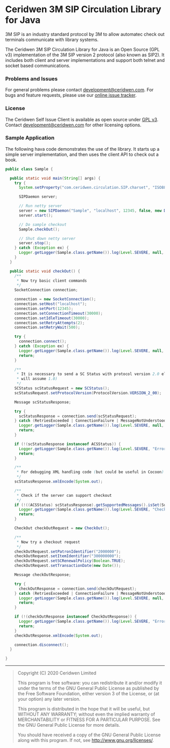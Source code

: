 # Ceridwen 3M SIP Circulation Library for Java

3M SIP is an industry standard protocol by 3M to allow automatec check out terminals communicate with library systems.

The Ceridwen 3M SIP Circulation Library for Java is an Open Source (GPL v3) implementation of the 3M SIP version 2 protocol (also known as SIP2). It includes both client and server implementations and support both telnet and socket based communications.

### Problems and Issues

For general problems please contact [development@ceridwen.com](mailto:development@ceridwen.com). For bugs and feature requests, please use our [online issue tracker]().

### License

The Ceridwen Self Issue Client is available as open source under [GPL v3](http://www.gnu.org/licenses/gpl.html). Contact [development@ceridwen.com](mailto:development@ceridwen.com) for other licensing options.

### Sample Application

The following hava code demonstrates the use of the library. It starts up a simple server implementation, and then uses the client API to check out a book.

```java
public class Sample {

  public static void main(String[] args) {
    try {
      System.setProperty("com.ceridwen.circulation.SIP.charset", "ISO8859_1");

      SIPDaemon server;

      // Run netty server
      server = new SIPDaemon("Sample", "localhost", 12345, false, new DummyDriverFactory(), true);
      server.start();

      // Do sample checkout
      Sample.checkOut();

      // Shut down netty server
      server.stop();
    } catch (Exception ex) {
      Logger.getLogger(Sample.class.getName()).log(Level.SEVERE, null, ex);
    }
  }

  public static void checkOut() {
    /**
     * Now try basic client commands
     */
    SocketConnection connection;

    connection = new SocketConnection();
    connection.setHost("localhost");
    connection.setPort(12345);
    connection.setConnectionTimeout(30000);
    connection.setIdleTimeout(30000);
    connection.setRetryAttempts(2);
    connection.setRetryWait(500);

    try {
      connection.connect();
    } catch (Exception ex) {
      Logger.getLogger(Sample.class.getName()).log(Level.SEVERE, null, ex);
      return;
    }

    /**
     * It is necessary to send a SC Status with protocol version 2.0 else server
     * will assume 1.0)
     */
    SCStatus scStatusRequest = new SCStatus();
    scStatusRequest.setProtocolVersion(ProtocolVersion.VERSION_2_00);

    Message scStatusResponse;

    try {
      scStatusResponse = connection.send(scStatusRequest);
    } catch (RetriesExceeded | ConnectionFailure | MessageNotUnderstood | ChecksumError | SequenceError | MandatoryFieldOmitted | InvalidFieldLength ex) {
      Logger.getLogger(Sample.class.getName()).log(Level.SEVERE, null, ex);
      return;
    }

    if (!(scStatusResponse instanceof ACSStatus)) {
      Logger.getLogger(Sample.class.getName()).log(Level.SEVERE, "Error - Status Request did not return valid response from server.");
      return;
    }

    /**
     * For debugging XML handling code (but could be useful in Cocoon)
     */
    scStatusResponse.xmlEncode(System.out);

    /**
     * Check if the server can support checkout
     */
    if (!((ACSStatus) scStatusResponse).getSupportedMessages().isSet(SupportedMessages.CHECK_OUT)) {
      Logger.getLogger(Sample.class.getName()).log(Level.SEVERE, "Check out not supported");
      return;
    }

    CheckOut checkOutRequest = new CheckOut();

    /**
     * Now try a checkout request
     */
    checkOutRequest.setPatronIdentifier("2000000");
    checkOutRequest.setItemIdentifier("300000000");
    checkOutRequest.setSCRenewalPolicy(Boolean.TRUE);
    checkOutRequest.setTransactionDate(new Date());

    Message checkOutResponse;

    try {
      checkOutResponse = connection.send(checkOutRequest);
    } catch (RetriesExceeded | ConnectionFailure | MessageNotUnderstood | ChecksumError | SequenceError | MandatoryFieldOmitted | InvalidFieldLength ex) {
      Logger.getLogger(Sample.class.getName()).log(Level.SEVERE, null, ex);
      return;
    }

    if (!(checkOutResponse instanceof CheckOutResponse)) {
      Logger.getLogger(Sample.class.getName()).log(Level.SEVERE, "Error - CheckOut Request did not return valid response from server");
      return;
    }
    checkOutResponse.xmlEncode(System.out);

    connection.disconnect();
  }

}
```

------

> Copyright (C) 2020 Ceridwen Limited
>
> This program is free software: you can redistribute it and/or modify
> it under the terms of the GNU General Public License as published by
> the Free Software Foundation, either version 3 of the License, or
> (at your option) any later version.
>
> This program is distributed in the hope that it will be useful,
> but WITHOUT ANY WARRANTY; without even the implied warranty of
> MERCHANTABILITY or FITNESS FOR A PARTICULAR PURPOSE.  See the
> GNU General Public License for more details.
>
> You should have received a copy of the GNU General Public License
> along with this program.  If not, see <http://www.gnu.org/licenses/>.